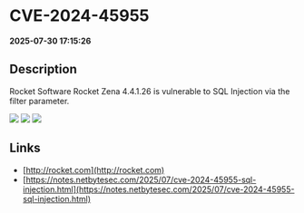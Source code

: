 # CVE-2024-45955

**2025-07-30 17:15:26**

## Description
Rocket Software Rocket Zena 4.4.1.26 is vulnerable to SQL Injection via the filter parameter.

![](https://img.shields.io/static/v1?label=Score&message=7.3&color=red)
![](https://img.shields.io/static/v1?label=Severity&message=HIGH&color=red)
![](https://img.shields.io/static/v1?label=CWE&message=SQL&color=green)

## Links
- [http://rocket.com](http://rocket.com)
- [https://notes.netbytesec.com/2025/07/cve-2024-45955-sql-injection.html](https://notes.netbytesec.com/2025/07/cve-2024-45955-sql-injection.html)
